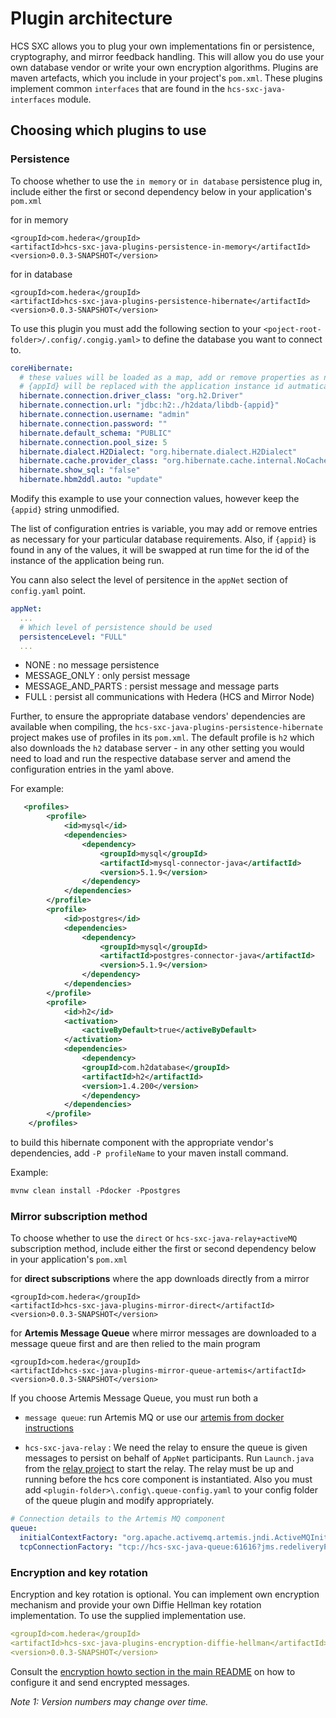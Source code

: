 # Plugin architecture

HCS SXC allows you to plug your own implementations fin or persistence, cryptography, and mirror feedback handling. This will allow you do use your own database vendor or write your own encryption algorithms.   Plugins are maven artefacts,  which you include in your project's `pom.xml`.  These plugins implement common `interfaces` that are found in the `hcs-sxc-java-interfaces` module. 

## Choosing which plugins to use

### Persistence

To choose whether to use the `in memory` or `in database` persistence plug in, include either the first or second dependency below in your application's `pom.xml`

for in memory

```
<groupId>com.hedera</groupId>
<artifactId>hcs-sxc-java-plugins-persistence-in-memory</artifactId>
<version>0.0.3-SNAPSHOT</version>
```

for in database

```
<groupId>com.hedera</groupId>
<artifactId>hcs-sxc-java-plugins-persistence-hibernate</artifactId>
<version>0.0.3-SNAPSHOT</version>
```

To use this plugin you must add the following section to your `<poject-root-folder>/.config/.congig.yaml>` to define the database you want to connect to. 

```yaml
coreHibernate:
  # these values will be loaded as a map, add or remove properties as necessary
  # {appId} will be replaced with the application instance id autmatically 
  hibernate.connection.driver_class: "org.h2.Driver"
  hibernate.connection.url: "jdbc:h2:./h2data/libdb-{appid}"
  hibernate.connection.username: "admin"
  hibernate.connection.password: ""
  hibernate.default_schema: "PUBLIC"
  hibernate.connection.pool_size: 5
  hibernate.dialect.H2Dialect: "org.hibernate.dialect.H2Dialect"
  hibernate.cache.provider_class: "org.hibernate.cache.internal.NoCacheProvider"
  hibernate.show_sql: "false"
  hibernate.hbm2ddl.auto: "update"
```

Modify this example to use your connection values, however keep the `{appid}`  string unmodified.

The list of configuration entries is variable, you may add or remove entries as necessary for your particular database requirements. Also, if `{appid}` is found in any of the values, it will be swapped at run time for the id of the instance of the application being run.

You cann also select the level of persitence in the `appNet` section of `config.yaml` point. 

```yaml
appNet:
  ...
  # Which level of persistence should be used
  persistenceLevel: "FULL"
  ...
```
+ NONE  : no message persistence
+ MESSAGE_ONLY :  only persist message
+ MESSAGE_AND_PARTS : persist message and message parts
+ FULL : persist all communications with Hedera (HCS and Mirror Node)

Further, to ensure the appropriate database vendors' dependencies are available when compiling, the `hcs-sxc-java-plugins-persistence-hibernate` project makes use of profiles in its `pom.xml`. The default profile is `h2` which also downloads the `h2` database server - in any other setting you would need to load and run the respective database server and amend the configuration entries in the yaml above. 

For example:

```xml
   <profiles>
        <profile>
            <id>mysql</id>                
            <dependencies>
                <dependency>
                    <groupId>mysql</groupId>
                    <artifactId>mysql-connector-java</artifactId>
                    <version>5.1.9</version>
                </dependency>
            </dependencies>
        </profile>
        <profile>
            <id>postgres</id>
            <dependencies>
                <dependency>
                    <groupId>mysql</groupId>
                    <artifactId>postgres-connector-java</artifactId>
                    <version>5.1.9</version>
                </dependency>
            </dependencies>
        </profile>
        <profile>
            <id>h2</id>
            <activation>
                <activeByDefault>true</activeByDefault>
            </activation>
            <dependencies>
                <dependency>
                <groupId>com.h2database</groupId>
                <artifactId>h2</artifactId>
                <version>1.4.200</version>
                </dependency>
            </dependencies>
        </profile>
    </profiles>
```

to build this hibernate component with the appropriate vendor's dependencies, add `-P profileName` to your maven install command.

Example:

```xml
mvnw clean install -Pdocker -Ppostgres
```



### Mirror subscription method

To choose whether to use the `direct` or `hcs-sxc-java-relay+activeMQ` subscription method, include either the first or second dependency below in your application's `pom.xml`

for **direct subscriptions** where the app downloads directly from a mirror

```
<groupId>com.hedera</groupId>
<artifactId>hcs-sxc-java-plugins-mirror-direct</artifactId>
<version>0.0.3-SNAPSHOT</version>
```

for **Artemis Message Queue** where mirror messages are downloaded to a message queue first and are then relied to the main program 

```
<groupId>com.hedera</groupId>
<artifactId>hcs-sxc-java-plugins-mirror-queue-artemis</artifactId>
<version>0.0.3-SNAPSHOT</version>
```

If you choose Artemis Message Queue, you must run both a

+ `message queue`: run Artemis MQ or use our [artemis from docker instructions](../hcs-sxc-java-queue/README.md)

+ `hcs-sxc-java-relay` :  We need the relay to ensure the queue is given messages to persist on behalf of `AppNet` participants. Run `Launch.java` from the [relay project](../hcs-sxc-java-relay)  to start the relay. The relay must be up and running before the hcs core component is instantiated.  Also you must add `<plugin-folder>\.config\.queue-config.yaml` to your config folder of the queue plugin and modify appropriately. 

```yaml
# Connection details to the Artemis MQ component
queue:
  initialContextFactory: "org.apache.activemq.artemis.jndi.ActiveMQInitialContextFactory"
  tcpConnectionFactory: "tcp://hcs-sxc-java-queue:61616?jms.redeliveryPolicy.initialRedeliveryDelay=0&jms.redeliveryPolicy.backOffMultiplier=1&jms.redeliveryPolicy.maximumRedeliveries=5&jms.redeliveryPolicy.redeliveryDelay=500&jms.redeliveryPolicy.useExponentialBackOff=false"

```

### Encryption and key rotation

Encryption and key rotation is optional. You can implement own encryption mechanism and provide your own Diffie Hellman key rotation implementation. To use the supplied implementation use. 

```yaml
<groupId>com.hedera</groupId>
<artifactId>hcs-sxc-java-plugins-encryption-diffie-hellman</artifactId>
<version>0.0.3-SNAPSHOT</version>    
```

Consult the [encryption howto section in the main README](../README.md####sending-and-receiving-encrypted-messages)  on how to configure it and send encrypted messages. 

*Note 1: Version numbers may change over time.*

